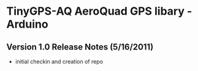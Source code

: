 TinyGPS-AQ AeroQuad GPS libary - Arduino
========================================

Version 1.0 Release Notes (5/16/2011)
----------------------------------------
  * initial checkin and creation of repo

